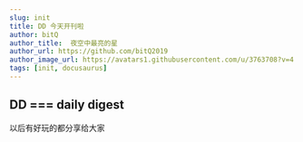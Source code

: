 ```yaml
---
slug: init
title: DD 今天开刊啦
author: bitQ
author_title:  夜空中最亮的星
author_url: https://github.com/bitQ2019
author_image_url: https://avatars1.githubusercontent.com/u/3763708?v=4
tags: [init, docusaurus]
---
```


## DD === daily digest
 以后有好玩的都分享给大家

